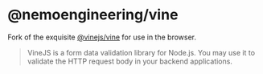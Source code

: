 # @nemoengineering/vine

Fork of the exquisite [@vinejs/vine](https://github.com/vinejs/vine) for use in the browser.

> VineJS is a form data validation library for Node.js. You may use it to validate the HTTP request body in your backend applications.
